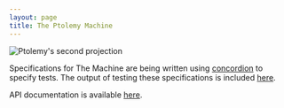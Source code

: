 ```yaml
---
layout: page
title: The Ptolemy Machine
---
```



![Ptolemy's second projection][p2]

[p2]: http://neelsmith.github.io/ptolemy/imgs/projection2.png

Specifications for The Machine are being written using [concordion](http://concordion.org) to specify tests.  The output of testing these specifications is included [here](specs/ptolemy/Ptolemy.html).

API documentation is available [here](api).
